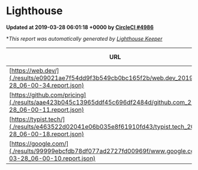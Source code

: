 
# Lighthouse

**Updated at 2019-03-28 06:01:18 +0000 by [CircleCI #4986](https://circleci.com/gh/ItinerisLtd/lighthouse-keeper-example/4986)**

**This report was automatically generated by [Lighthouse Keeper](https://github.com/itinerisltd/lighthouse-keeper)*

| URL | Performance | Accessibility | Best Practices | SEO | PWA | Updated At |
| --- | --- | --- | --- | --- | --- | --- |
| [https://web.dev/](./results/e09021ae7f54dd9f3b549cb0bc165f2b/web.dev_2019-03-28_06-00-34.report.json) | 0.94 | 0.93 | 1 | 0.96 | 1 | 2019-03-28T06:00:34.716Z |
| [https://github.com/pricing](./results/aae423b045c13965ddf45c696df2484d/github.com_2019-03-28_06-00-11.report.json) | 0.87 | 0.89 | 0.93 | 0.9 | 0.58 | 2019-03-28T06:00:11.951Z |
| [https://typist.tech/](./results/e463522d02041e06b035e8f61910fd43/typist.tech_2019-03-28_06-00-18.report.json) | 1 |  |  |  |  | 2019-03-28T06:00:18.221Z |
| [https://google.com/](./results/99999ebcfdb78df077ad2727fd00969f/www.google.com_2019-03-28_06-00-10.report.json) | 0.96 | 0.71 | 0.93 | 0.82 | 0.58 | 2019-03-28T06:00:10.700Z |
